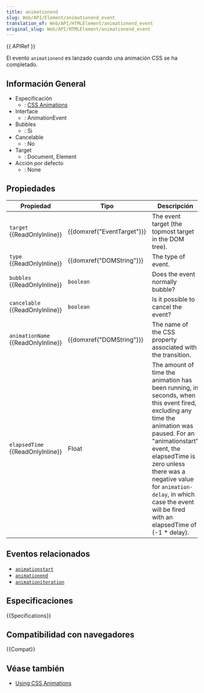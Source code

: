 ```yaml
---
title: animationend
slug: Web/API/Element/animationend_event
translation_of: Web/API/HTMLElement/animationend_event
original_slug: Web/API/HTMLElement/animationend_event
---
```

{{ APIRef }}

El evento `animationend` es lanzado cuando una animación CSS se ha completado.

## Información General

- Especificación
  - : [CSS Animations](https://www.w3.org/TR/css3-animations/#animation-events)
- Interface
  - : AnimationEvent
- Bubbles
  - : Si
- Cancelable
  - : No
- Target
  - : Document, Element
- Acción por defecto
  - : None

## Propiedades

| Propiedad                                | Tipo                                 | Descripción                                                                                                                                                                                                                                                                                                                    |
| ---------------------------------------- | ------------------------------------ | ------------------------------------------------------------------------------------------------------------------------------------------------------------------------------------------------------------------------------------------------------------------------------------------------------------------------------ |
| `target` {{ReadOnlyInline}}        | {{domxref("EventTarget")}} | The event target (the topmost target in the DOM tree).                                                                                                                                                                                                                                                                         |
| `type` {{ReadOnlyInline}}          | {{domxref("DOMString")}}     | The type of event.                                                                                                                                                                                                                                                                                                             |
| `bubbles` {{ReadOnlyInline}}       | `boolean`                            | Does the event normally bubble?                                                                                                                                                                                                                                                                                                |
| `cancelable` {{ReadOnlyInline}}    | `boolean`                            | Is it possible to cancel the event?                                                                                                                                                                                                                                                                                            |
| `animationName` {{ReadOnlyInline}} | {{domxref("DOMString")}}     | The name of the CSS property associated with the transition.                                                                                                                                                                                                                                                                   |
| `elapsedTime` {{ReadOnlyInline}}   | Float                                | The amount of time the animation has been running, in seconds, when this event fired, excluding any time the animation was paused. For an "animationstart" event, the elapsedTime is zero unless there was a negative value for `animation-delay`, in which case the event will be fired with an elapsedTime of (-1 \* delay). |

## Eventos relacionados

- [`animationstart`](/es/docs/Web/Reference/Events/animationstart)
- [`animationend`](/es/docs/Web/Reference/Events/animationend)
- [`animationiteration`](/es/docs/Web/Reference/Events/animationiteration)

## Especificaciones

{{Specifications}}

## Compatibilidad con navegadores

{{Compat}}

## Véase también

- [Using CSS Animations](/es/docs/CSS/Using_CSS_animations)
